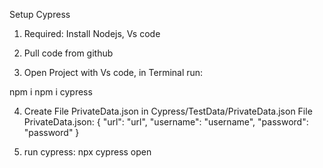 Setup Cypress

1. Required: Install Nodejs, Vs code

2. Pull code from github

3. Open Project with Vs code, in Terminal run:

npm i
npm i cypress

4. Create File PrivateData.json in Cypress/TestData/PrivateData.json
   File PrivateData.json: {
   "url": "url",
   "username": "username",
   "password": "password"
   }

5. run cypress: npx cypress open
